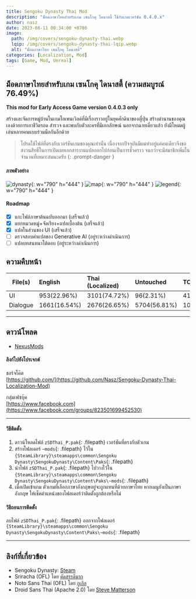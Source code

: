 ```yaml
---
title: Sengoku Dynasty Thai Mod
description: "ม็อดภาษาไทยสำหรับเกม เซนโกคุ ไดนาสตี้ ใช้กับเกมเวอร์ชัน 0.4.0.x"
author: nasz
date: 2023-08-11 00:34:00 +0700
image:
  path: /img/covers/sengoku-dynasty-thai.webp
  lqip: /img/covers/sengoku-dynasty-thai-lqip.webp
  alt: "ม็อดภาษาไทย เซนโกคุ ไดนาสตี้"
categories: [Localization, Mod]
tags: [Game, Mod, Unreal]
---
```


## ม็อดภาษาไทยสำหรับเกม เซนโกคุ ไดนาสตี้ (ความสมบูรณ์ 76.49%)

**This mod for Early Access Game version 0.4.0.3 only**

สร้างและจัดการหมู่บ้านในเกมโอเพนเวิลด์ที่มีเรื่องราวอยู่ในยุคศักดินาของญี่ปุ่น สร้างตำนานของคุณเองด้วยการเอาชีวิตรอด สำรวจ และพบกับตัวละครที่มีเอกลักษณ์ นอกจากฉายเดี่ยวแล้ว ยังมีโหมดผู้เล่นหลายคนแบบร่วมมือกันอีกด้วย

> โปรดใช้ไฟล์ที่ตรงกับเวอร์ชันเกมของคุณเท่านั้น เนื่องจากปัจจุบันมีผมทำอยู่แค่คนเดียวจึงขอสงวนสิทธิ์ในการเปิดเผยเอกสารงานแปลออกไปก่อนเป็นการชั่วคราว จนกว่าจะมีสมาชิกเพิ่มในจำนวนที่เหมาะสมนะครับ
{: .prompt-danger }

#### ภาพตัวอย่าง

![dynasty](/img/contents/sengoku-dynasty-thai/dynasty.webp){: w="790" h="444" }
![map](/img/contents/sengoku-dynasty-thai/map.webp){: w="790" h="444" }
![legend](/img/contents/sengoku-dynasty-thai/legend.webp){: w="790" h="444" }

#### Roadmap

- [x] แกะไฟล์ภาษาต้นฉบับออกมา (เสร็จแล้ว)
- [x] แยกหมวดหมู่+จัดเรียง+แปลเบื้องต้น (เสร็จแล้ว)
- [x] แปลในส่วนของ UI (เสร็จแล้ว)
- [ ] ตรวจสอบคำแปลของ Generative AI (อยู่ระหว่างดำเนินการ)
- [ ] แปลบทสนทนาโต้ตอบ (อยู่ระหว่างดำเนินการ)

## ความคืบหน้า

| File(s)  | English      | Thai (Localized) | Untouched    | TOTAL |
| -------- | :----------- | :--------------- | :----------- | :---- |
| UI       | 953(22.96%)  | 3101(74.72%)     | 96(2.31%)    | 4150  |
| Dialogue | 1661(16.54%) | 2676(26.65%)     | 5704(56.81%) | 10041 |

---

## ดาวน์โหลด

- [NexusMods](https://www.nexusmods.com/sengokudynasty/mods/2)

#### ลิงก์ไปยังโปรเจกต์

ชอร์จโค๊ต<br/>
[https://github.com/](https://github.com/Nasz/Sengoku-Dynasty-Thai-Localization-Mod)

กลุ่มเฟซบุ๊ค<br/>
[https://www.facebook.com](https://www.facebook.com/groups/823501699452530)

---

#### วิธีติดตั้ง

1. ดาวน์โหลดไฟล์ `zSDThai_P.pak`{: .filepath} เวอร์ชันที่ตรงกับตัวเกม
2. สร้างโฟลเดอร์ `~mods`{: .filepath} ไว้ใน `{SteamLibrary}\steamapps\common\Sengoku Dynasty\SengokuDynasty\Content\Paks`{: .filepath}
3. นำไฟล์ `zSDThai_P.pak`{: .filepath} ไปวางใว้ใน `{SteamLibrary}\steamapps\common\Sengoku Dynasty\SengokuDynasty\Content\Paks\~mods`{: .filepath}
4. เมื่อเปิดเข้าเกม ตัวเกมที่เลือกภาษาอังกฤษอยู่จะถูกแทนที่ด้วยภาษาไทย หากเมนูยังเป็นภาษาอังกฤษ ให้เช็คตำแหน่งของโฟลเดอร์ว่าติดตั้งถูกต้องหรือไม่

#### วิธีถอนการติดตั้ง

ลบไฟล์ `zSDThai_P.pak`{: .filepath} ออกจากโฟลเดอร์ `{SteamLibrary}\steamapps\common\Sengoku Dynasty\SengokuDynasty\Content\Paks\~mods`{: .filepath}

---

## ลิงก์ที่เกี่ยวข้อง

- Sengoku Dynasty: [Steam](https://store.steampowered.com/app/1702010/)
- Sriracha (OFL) โดย [คัดสรรดีมาก](https://www.cadsondemak.com/)
- Noto Sans Thai (OFL) โดย [กูเกิล](https://fonts.google.com/noto)
- Droid Sans Thai (Apache 2.0) โดย [Steve Matterson](<https://en.wikipedia.org/wiki/Droid_(typeface)>)
